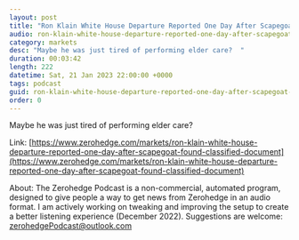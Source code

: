 ```yaml
---
layout: post
title: "Ron Klain White House Departure Reported One Day After Scapegoat Found For Slow-Walking Classified Documents"
audio: ron-klain-white-house-departure-reported-one-day-after-scapegoat-found-classified-document-0
category: markets
desc: "Maybe he was just tired of performing elder care?  "
duration: 00:03:42
length: 222
datetime: Sat, 21 Jan 2023 22:00:00 +0000
tags: podcast
guid: ron-klain-white-house-departure-reported-one-day-after-scapegoat-found-classified-document-0
order: 0
---
```

Maybe he was just tired of performing elder care?  

Link: [https://www.zerohedge.com/markets/ron-klain-white-house-departure-reported-one-day-after-scapegoat-found-classified-document](https://www.zerohedge.com/markets/ron-klain-white-house-departure-reported-one-day-after-scapegoat-found-classified-document)

About: The Zerohedge Podcast is a non-commercial, automated program, designed to give people a way to get news from Zerohedge in an audio format.  I am actively working on tweaking and improving the setup to create a better listening experience (December 2022).  Suggestions are welcome: [zerohedgePodcast@outlook.com](mailto:zerohedgePodcast@outlook.com)